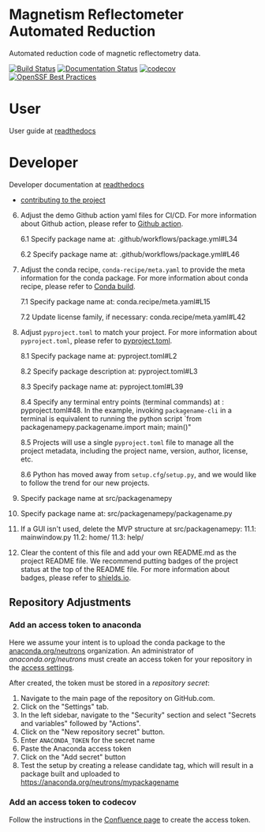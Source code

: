 # Magnetism Reflectometer Automated Reduction
Automated reduction code of magnetic reflectometry data.

<!-- Badges -->
[![Build Status](https://github.com/neutrons/MagnetismReflectometer/actions/workflows/testing.yml/badge.svg?branch=next)](https://github.com/neutrons/MagnetismReflectometer/actions/workflows/testing.yml?query=branch?next)
[![Documentation Status](https://readthedocs.org/projects/mr_reduction/badge/?version=latest)](https://mr_reduction.readthedocs.io/en/latest/?badge=latest)
[![codecov](https://codecov.io/gh/neutrons/MagnetismReflectometer/branch/next/graph/badge.svg)](https://codecov.io/gh/neutrons/MagnetismReflectometer/tree/next)
[![OpenSSF Best Practices](https://www.bestpractices.dev/projects/8983/badge)](https://www.bestpractices.dev/projects/8983)


# User

User guide at [readthedocs](https://mr_reduction.readthedocs.io/en/latest)

# Developer

Developer documentation at [readthedocs](https://mr_reduction.readthedocs.io/en/latest)

- [contributing to the project](https://mr_reduction.readthedocs.io/en/latest/source/developer/contributing.html)



6. Adjust the demo Github action yaml files for CI/CD. For more information about Github action,
please refer to [Github action](https://docs.github.com/en/actions).

    6.1 Specify package name at: .github/workflows/package.yml#L34

    6.2 Specify package name at: .github/workflows/package.yml#L46


7. Adjust the conda recipe, `conda-recipe/meta.yaml` to provide the meta information for the conda package.
For more information about conda recipe, please refer to [Conda build](https://docs.conda.io/projects/conda-build/en/latest/).

    7.1 Specify package name at: conda.recipe/meta.yaml#L15

    7.2 Update license family, if necessary: conda.recipe/meta.yaml#L42


8. Adjust `pyproject.toml` to match your project. For more information about `pyproject.toml`,
please refer to [pyproject.toml](https://www.python.org/dev/peps/pep-0518/).

    8.1 Specify package name at: pyproject.toml#L2

    8.2 Specify package description at: pyproject.toml#L3

    8.3 Specify package name at: pyproject.toml#L39

    8.4 Specify any terminal entry points (terminal commands) at : pyproject.toml#48.
In the example, invoking `packagename-cli` in a terminal is equivalent to running the python script
`from packagenamepy.packagename.import main; main()"

    8.5 Projects will use a  single `pyproject.toml` file to manage all the project metadata,
including the project name, version, author, license, etc.

    8.6 Python has moved away from `setup.cfg`/`setup.py`, and we would like to follow the trend for our new projects.


10. Specify package name at  src/packagenamepy


11. Specify package name at: src/packagenamepy/packagename.py

12. If a GUI isn't used, delete the MVP structure at src/packagenamepy:
    11.1: mainwindow.py
    11.2: home/
    11.3: help/


11. Clear the content of this file and add your own README.md as the project README file.
We recommend putting badges of the project status at the top of the README file.
For more information about badges, please refer to [shields.io](https://shields.io/).

## Repository Adjustments

### Add an access token to anaconda

Here we assume your intent is to upload the conda package to the [anaconda.org/neutrons](https://anaconda.org/neutrons) organization.
An administrator of _anaconda.org/neutrons_ must create an access token for your repository in the [access settings](https://anaconda.org/neutrons/settings/access).

After created, the token must be stored in a _repository secret_:
1. Navigate to the main page of the repository on GitHub.com.
2. Click on the "Settings" tab.
3. In the left sidebar, navigate to the "Security" section and select "Secrets and variables" followed by "Actions".
4. Click on the "New repository secret" button.
5. Enter `ANACONDA_TOKEN` for the secret name
6. Paste the Anaconda access token
7. Click on the "Add secret" button
8. Test the setup by creating a release candidate tag,
which will result in a package built and uploaded to https://anaconda.org/neutrons/mypackagename

### Add an access token to codecov
Follow the instructions in the [Confluence page](https://ornl-neutrons.atlassian.net/wiki/spaces/NDPD/pages/103546883/Coverage+reports)
to create the access token.
